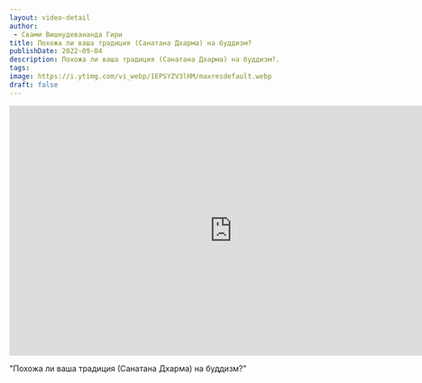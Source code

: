 ```yaml
---
layout: video-detail
author:
 - Свами Вишнудевананда Гири
title: Похожа ли ваша традиция (Санатана Дхарма) на буддизм?
publishDate: 2022-09-04
description: Похожа ли ваша традиция (Санатана Дхарма) на буддизм?. 
tags: 
image: https://i.ytimg.com/vi_webp/1EPSYZV3lHM/maxresdefault.webp
draft: false
---
```


<iframe width="790" height="444" src="https://www.youtube.com/embed/1EPSYZV3lHM" frameborder="0" allowfullscreen=""></iframe> 

  "Похожа ли ваша традиция (Санатана Дхарма) на буддизм?"

  

 